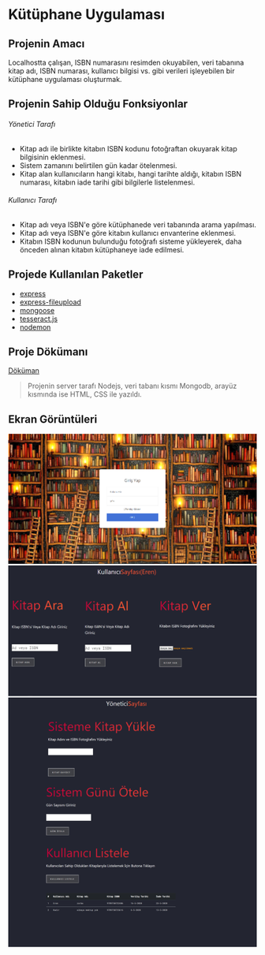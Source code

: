 # Kütüphane Uygulaması

## Projenin Amacı 
Localhostta çalışan, ISBN numarasını resimden okuyabilen, veri tabanına kitap adı, ISBN numarası, kullanıcı bilgisi vs. gibi verileri işleyebilen bir kütüphane uygulaması oluşturmak.

## Projenin Sahip Olduğu Fonksiyonlar
###### Yönetici Tarafı
- Kitap adı ile birlikte kitabın ISBN kodunu fotoğraftan okuyarak kitap bilgisinin eklenmesi.
- Sistem zamanını belirtilen gün kadar ötelenmesi.
- Kitap alan kullanıcıların hangi kitabı, hangi tarihte aldığı, kitabın ISBN numarası, kitabın iade tarihi gibi bilgilerle listelenmesi.

###### Kullanıcı Tarafı
- Kitap adı veya ISBN'e göre kütüphanede veri tabanında arama yapılması.
- Kitap adı veya ISBN'e göre kitabın kullanıcı envanterine eklenmesi.
- Kitabın ISBN kodunun bulunduğu fotoğrafı sisteme yükleyerek, daha önceden alınan kitabın kütüphaneye iade edilmesi.

## Projede Kullanılan Paketler
- [express](https://expressjs.com)
- [express-fileupload](https://www.npmjs.com/package/express-fileupload)
- [mongoose](https://mongoosejs.com)
- [tesseract.js](https://github.com/naptha/tesseract.js#installation)
- [nodemon](https://www.npmjs.com/package/nodemon)

## Proje Dökümanı
[Döküman](https://www.dropbox.com/s/16o1yfhsh96erup/YazlabII-Proje1.pdf?dl=0)
> Projenin server tarafı Nodejs, veri tabanı kısmı Mongodb, arayüz kısmında ise HTML, CSS ile yazıldı.

## Ekran Görüntüleri
![loginPage](ss/login.png)
<br>
![userPage](ss/user.png)
<br>
![admiPage](ss/admin.png)
